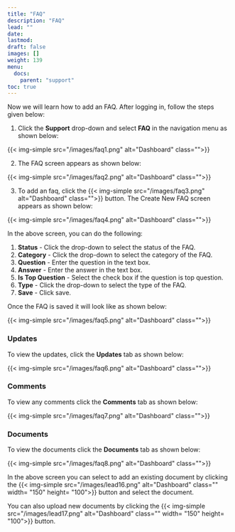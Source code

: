 ```yaml
---
title: "FAQ"
description: "FAQ"
lead: ""
date:
lastmod:
draft: false
images: []
weight: 139
menu:
  docs:
    parent: "support"
toc: true
---
```


Now we will learn how to add an FAQ. After logging in, follow the steps given below:

1.	Click the **Support** drop-down and select **FAQ** in the navigation menu as shown below:

 {{< img-simple src="/images/faq1.png"  alt="Dashboard" class="">}}

2.	The FAQ screen appears as shown below:

 {{< img-simple src="/images/faq2.png"  alt="Dashboard" class="">}}

3.	To add an faq, click the  {{< img-simple src="/images/faq3.png"  alt="Dashboard" class="">}} button. The Create New FAQ screen appears as shown below:

{{< img-simple src="/images/faq4.png"  alt="Dashboard" class="">}}

In the above screen, you can do the following:
1. **Status** - Click the drop-down to select the status of the FAQ.
2. **Category** - Click the drop-down to select the category of the FAQ.
3. **Question** - Enter the question in the text box.
4. **Answer** - Enter the answer in the text box.
5. **Is Top Question** - Select the check box if the question is top question.
6. **Type** - Click the drop-down to select the type of the FAQ.
7. **Save** - Click save.

Once the FAQ is saved it will look like as shown below:

{{< img-simple src="/images/faq5.png"  alt="Dashboard" class="">}}

### Updates

To view the updates, click the **Updates** tab as shown below:

{{< img-simple src="/images/faq6.png"  alt="Dashboard" class="">}}

### Comments

To view any comments click the **Comments** tab as shown below:

{{< img-simple src="/images/faq7.png"  alt="Dashboard" class="">}}

### Documents

To view the documents click the **Documents** tab as shown below:

{{< img-simple src="/images/faq8.png"  alt="Dashboard" class="">}}

In the above screen you can select to add an existing document by clicking the {{< img-simple src="/images/lead16.png"  alt="Dashboard" class="" width= "150" height= "100">}} button and select the document.

You can also upload new documents by clicking the {{< img-simple src="/images/lead17.png"  alt="Dashboard" class="" width= "150" height= "100">}} button.
